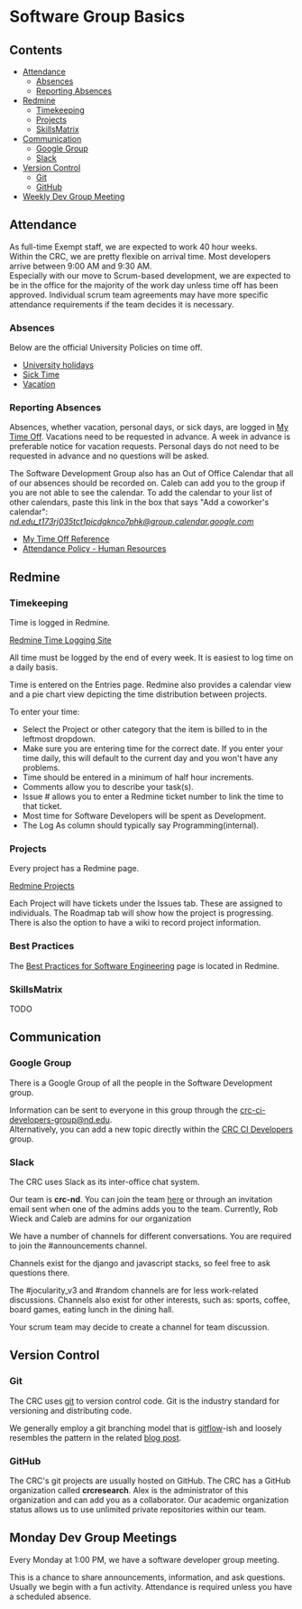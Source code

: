 # Software Group Basics

## Contents
* [Attendance](#attendance)
    * [Absences](#absences)
    * [Reporting Absences](#reporting-absences)
* [Redmine](#redmine)
    * [Timekeeping](#timekeeping)
    * [Projects](#projects)
    * [SkillsMatrix](#skillsmatrix)
* [Communication](#communication)
    * [Google Group](#google-group)
    * [Slack](#slack)
* [Version Control](#version-control)
    * [Git](#git)
    * [GitHub](#github)
* [Weekly Dev Group Meeting](#monday-dev-group-meetings)

## Attendance
As full-time Exempt staff, we are expected to work 40 hour weeks.  
Within the CRC, we are pretty flexible on arrival time. Most developers arrive between 9:00 AM and 9:30 AM.  
Especially with our move to Scrum-based development, we are expected to be in the office for the majority of the work day unless time off has been approved. Individual scrum team agreements may have more specific attendance requirements if the team decides it is necessary.

### Absences
Below are the official University Policies on time off.

* [University holidays](http://hr.nd.edu/nd-faculty-staff/forms-policies/holidays/)
* [Sick Time](http://hr.nd.edu/nd-faculty-staff/forms-policies/sick-leave-salary-continuation-administrators/)
* [Vacation](http://hr.nd.edu/nd-faculty-staff/forms-policies/vacation---administrators/)

### Reporting Absences
Absences, whether vacation, personal days, or sick days, are logged in [My Time Off](http://mytimeoff.nd.edu). Vacations need to be requested in advance. A week in advance is preferable notice for vacation requests. Personal days do not need to be requested in advance and no questions will be asked. 

The Software Development Group also has an Out of Office Calendar that all of our absences should be recorded on. Caleb can add you to the group if you are not able to see the calendar. To add the calendar to your list of other calendars, paste this link in the box that says "Add a coworker's calendar": *nd.edu_t173rj035tct1picdgknco7phk@group.calendar.google.com*

* [My Time Off Reference](http://hr.nd.edu/assets/102203/vacation_qrg.pdf)  
* [Attendance Policy - Human Resources](http://hr.nd.edu/nd-faculty-staff/forms-policies/attendance/)

## Redmine
### Timekeeping
Time is logged in Redmine.

[Redmine Time Logging Site](https://redmine.crc.nd.edu/reports/home/)

All time must be logged by the end of every week. It is easiest to log time on a daily basis. 

Time is entered on the Entries page. Redmine also provides a calendar view and a pie chart view depicting the time distribution between projects.

To enter your time:
* Select the Project or other category that the item is billed to in the leftmost dropdown. 
* Make sure you are entering time for the correct date. If you enter your time daily, this will default to the current day and you won't have any problems.
* Time should be entered in a minimum of half hour increments. 
* Comments allow you to describe your task(s). 
* Issue # allows you to enter a Redmine ticket number to link the time to that ticket. 
* Most time for Software Developers will be spent as Development. 
* The Log As column should typically say Programming(internal). 

### Projects
Every project has a Redmine page. 

[Redmine Projects](https://redmine.crc.nd.edu/redmine/projects/)
 
Each Project will have tickets under the Issues tab. These are assigned to individuals. The Roadmap tab will show how the project is progressing. There is also the option to have a wiki to record project information. 

### Best Practices
The [Best Practices for Software Engineering](https://redmine.crc.nd.edu/redmine/projects/bestpractice) page is located in Redmine.

### SkillsMatrix
TODO

## Communication
### Google Group
There is a Google Group of all the people in the Software Development group. 

Information can be sent to everyone in this group through the [crc-ci-developers-group@nd.edu](mailto:crc-ci-developers-group@nd.edu ).  
Alternatively, you can add a new topic directly within the [CRC CI Developers](https://groups.google.com/a/nd.edu/forum/?hl=en#!forum/crc-ci-developers-group) group.

### Slack
The CRC uses Slack as its inter-office chat system.

Our team is **crc-nd**. You can join the team [here](https://slack.com/get-started#join) or through an invitation email sent when one of the admins adds you to the team. Currently, Rob Wieck and Caleb are admins for our organization

We have a  number of channels for different conversations.
You are required to join the #announcements channel.

Channels exist for the django and javascript stacks, so feel free to ask questions there.

The #jocularity_v3 and #random channels are for less work-related discussions.
Channels also exist for other interests, such as: sports, coffee, board games, eating lunch in the dining hall. 

Your scrum team may decide to create a channel for team discussion.

## Version Control
### Git
The CRC uses [git](https://git-scm.com) to version control code. Git is the industry standard for versioning and distributing code. 

We generally employ a git branching model that is [gitflow](https://github.com/nvie/gitflow)-ish and loosely resembles the pattern in the related [blog post](http://nvie.com/posts/a-successful-git-branching-model/).

### GitHub
The CRC's git projects are usually hosted on GitHub. The CRC has a GitHub organization called **crcresearch**. Alex is the administrator of this organization and can add you as a collaborator. Our academic organization status allows us to use unlimited private repositories within our team.

## Monday Dev Group Meetings
Every Monday at 1:00 PM, we have a software developer group meeting. 

This is a chance to share announcements, information, and ask questions. Usually we begin with a fun activity. Attendance is required unless you have a scheduled absence.



